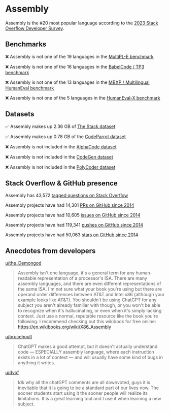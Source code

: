 # Assembly

Assembly is the #20 most popular language according to the [2023 Stack Overflow Developer Survey](https://survey.stackoverflow.co/2023/#section-most-popular-technologies-programming-scripting-and-markup-languages).

## Benchmarks

❌ Assembly is not one of the 19 languages in the [MultiPL-E benchmark](https://blog.continue.dev/an-introduction-to-code-llm-benchmarks-for-software-engineers/#:~:text=couple%20notable%20mentions-,4.%20MultiPL%2DE,-Creator%3A%20Northeastern)

❌ Assembly is not one of the 16 languages in the [BabelCode / TP3 benchmark](https://blog.continue.dev/an-introduction-to-code-llm-benchmarks-for-software-engineers/#:~:text=amazon%2Dscience/mxeval-,12.%20BabelCode%20/%20TP3,-Creator%3A%20Google)

❌ Assembly is not one of the 13 languages in the [MBXP / Multilingual HumanEval benchmark](https://blog.continue.dev/an-introduction-to-code-llm-benchmarks-for-software-engineers/#:~:text=11.%20MBXP%20/%20Multilingual%20HumanEval)

❌ Assembly is not one of the 5 languages in the [HumanEval-X benchmark](https://blog.continue.dev/an-introduction-to-code-llm-benchmarks-for-software-engineers/#:~:text=Some%20multilingual%C2%A0benchmarks-,10.%20HumanEval%2DX,-Creator%3A%20Tsinghua)

## Datasets

✅ Assembly makes up 2.36 GB of [The Stack dataset](https://arxiv.org/abs/2211.15533)

✅ Assembly makes up 0.78 GB of the [CodeParrot dataset](https://huggingface.co/datasets/codeparrot/github-code)

❌ Assembly is not included in the [AlphaCode dataset](https://arxiv.org/abs/2203.07814)

❌ Assembly is not included in the [CodeGen dataset](https://arxiv.org/abs/2203.13474)

❌ Assembly is not included in the [PolyCoder dataset](https://arxiv.org/abs/2202.13169)

## Stack Overflow & GitHub presence

Assembly has 43,572 [tagged questions on Stack Overflow](https://stackoverflow.com/tags)

Assembly projects have had 14,301 [PRs on GitHub since 2014](https://madnight.github.io/githut/#/pull_requests/2023/3)

Assembly projects have had 10,605 [issues on GitHub since 2014](https://madnight.github.io/githut/#/issues/2023/3)

Assembly projects have had 119,341 [pushes on GitHub since 2014](https://madnight.github.io/githut/#/pushes/2023/3)

Assembly projects have had 50,063 [stars on GitHub since 2014](https://madnight.github.io/githut/#/stars/2023/3)

## Anecdotes from developers

[u/the_Demongod](https://www.reddit.com/r/asm/comments/14q5qi8/comment/jqlmfvn/?utm_source=share&utm_medium=web2x&context=3)
> Assembly isn't one language, it's a general term for any human-readable representation of a processor's ISA. There are many assembly languages, and there are even different representations of the same ISA. I'm not sure what your book you're using but there are operand order differences between AT&T and Intel x86 (although your example looks like AT&T). You shouldn't be using ChatGPT for any subject you aren't already familiar with though, or you won't be able to recognize when it's hallucinating, or even when it's simply lacking context. Just use a normal, reputable resource like the book you're following. I recommend checking out this wikibook for free online: https://en.wikibooks.org/wiki/X86_Assembly

[u/brucehoult](https://www.reddit.com/r/asm/comments/14q5qi8/comment/jqp8rig/)
> ChatGPT makes a good attempt, but it doesn't actually understand code — ESPECIALLY assembly language, where each instruction exists in a lot of context — and will usually have some kind of bugs in anything it writes.

[u/dvof](https://www.reddit.com/r/asm/comments/105vl0v/comment/j3hn8xp/?utm_source=share&utm_medium=web2x&context=3)
> Idk why all the chatGPT comments are all downvoted, guys it is inevitable that it is going to be a standard part of our lives now. The sooner students start using it the sooner people will realize its limitations. It is a great learning tool and I use it when learning a new subject.